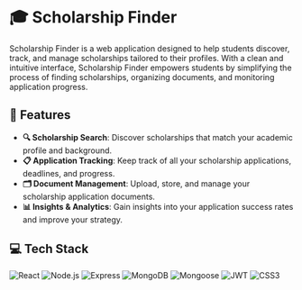 # 🎓 Scholarship Finder

Scholarship Finder is a web application designed to help students discover, track, and manage scholarships tailored to their profiles. With a clean and intuitive interface, Scholarship Finder empowers students by simplifying the process of finding scholarships, organizing documents, and monitoring application progress.

## 🚀 Features

- **🔍 Scholarship Search**: Discover scholarships that match your academic profile and background.
- **📋 Application Tracking**: Keep track of all your scholarship applications, deadlines, and progress.
- **🗂️ Document Management**: Upload, store, and manage your scholarship application documents.
- **📊 Insights & Analytics**: Gain insights into your application success rates and improve your strategy.

## 💻 Tech Stack

![React](https://img.shields.io/badge/React-20232A?style=for-the-badge&logo=react&logoColor=61DAFB)
![Node.js](https://img.shields.io/badge/Node.js-339933?style=for-the-badge&logo=nodedotjs&logoColor=white)
![Express](https://img.shields.io/badge/Express.js-404D59?style=for-the-badge)
![MongoDB](https://img.shields.io/badge/MongoDB-4EA94B?style=for-the-badge&logo=mongodb&logoColor=white)
![Mongoose](https://img.shields.io/badge/Mongoose-880000?style=for-the-badge&logo=mongodb)
![JWT](https://img.shields.io/badge/JWT-black?style=for-the-badge&logo=JSON%20web%20tokens)
![CSS3](https://img.shields.io/badge/CSS3-1572B6?style=for-the-badge&logo=css3&logoColor=white)
